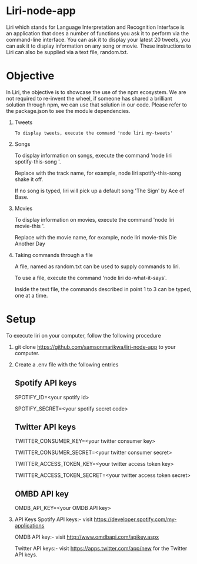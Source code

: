 # Liri-node-app
Liri which stands for Language Interpretation and Recognition Interface is an application that does a number of functions you ask it to perform via the command-line interface. You can ask it to display your latest 20 tweets, you can ask it to display information on any song or movie. These instructions to Liri can also be supplied via a text file, random.txt.

# Objective
In Liri, the objective is to showcase the use of the npm ecosystem. We are not required to re-invent the wheel, if someone has shared a brilliant solution through npm, we can use that solution in our code. Please refer to the package.json to see the module dependencies. 

1.  Tweets

    	To display tweets, execute the command 'node liri my-tweets'
	
    
2.  Songs

	To display information on songs, execute the command 'node liri spotify-this-song <name of the song>'.
	
	Replace <name of the song> with the track name, for example, node liri spotify-this-song shake it off.
	
	If no song is typed, liri will pick up a default song 'The Sign' by Ace of Base.
	

3.  Movies

	To display information on movies, execute the command 'node liri movie-this <name of the movie>'.
	
	Replace <name of the movie> with the movie name, for example, node liri movie-this Die Another Day
	

4.  Taking commands through a file

	A file, named as random.txt can be used to supply commands to liri.
	
	To use a file, execute the command 'node liri do-what-it-says'.
	
	Inside the text file, the commands described in point 1 to 3 can be typed, one at a time.
	

# Setup
To execute liri on your computer, follow the following procedure

1.  git clone https://github.com/samsonmarikwa/liri-node-app to your computer.


2.  Create a .env file with the following entries

    ## Spotify API keys
    SPOTIFY_ID=\<your spotify id\>
    
    SPOTIFY_SECRET=\<your spotify secret code\>

    ## Twitter API keys
    TWITTER_CONSUMER_KEY=\<your twitter consumer key\>
    
    TWITTER_CONSUMER_SECRET=\<your twitter consumer secret\>
    
    TWITTER_ACCESS_TOKEN_KEY=\<your twitter access token key\>
    
    TWITTER_ACCESS_TOKEN_SECRET=\<your twitter access token secret\>

    ## OMBD API key
    OMDB_API_KEY=\<your OMDB API key\>


3.  API Keys
	Spotify API keys:- visit https://developer.spotify.com/my-applications
	
	OMDB API key:- visit http://www.omdbapi.com/apikey.aspx
	
	Twitter API keys:- visit https://apps.twitter.com/app/new for the Twitter API keys.
